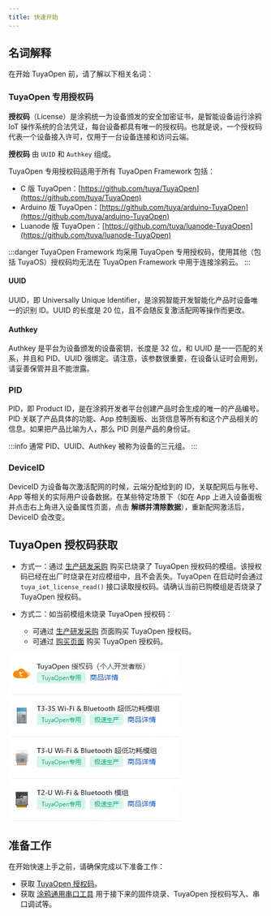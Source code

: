 ```yaml
---
title: 快速开始
---
```


## 名词解释

在开始 TuyaOpen 前，请了解以下相关名词：

### TuyaOpen 专用授权码

**授权码**（License）是涂鸦统一为设备颁发的安全加密证书，是智能设备运行涂鸦 IoT 操作系统的合法凭证，每台设备都具有唯一的授权码。也就是说，一个授权码代表一个设备接入许可，仅用于一台设备连接和访问云端。

**授权码** 由 `UUID` 和 `Authkey` 组成。

TuyaOpen 专用授权码适用于所有 TuyaOpen Framework 包括：
- C 版 TuyaOpen：[https://github.com/tuya/TuyaOpen](https://github.com/tuya/TuyaOpen)
- Arduino 版 TuyaOpen：[https://github.com/tuya/arduino-TuyaOpen](https://github.com/tuya/arduino-TuyaOpen)
- Luanode 版 TuyaOpen：[https://github.com/tuya/luanode-TuyaOpen](https://github.com/tuya/luanode-TuyaOpen)

:::danger
TuyaOpen Framework 均采用 TuyaOpen 专用授权码，使用其他（包括 TuyaOS）授权码均无法在 TuyaOpen Framework 中用于连接涂鸦云。
:::

#### UUID

UUID，即 Universally Unique Identifier，是涂鸦智能开发智能化产品时设备唯一的识别 ID。UUID 的长度是 20 位，且不会随反复激活配网等操作而更改。

#### Authkey

Authkey 是平台为设备颁发的设备密钥，长度是 32 位，和 UUID 是一一匹配的关系，并且和 PID、UUID 强绑定。请注意，该参数很重要，在设备认证时会用到，请妥善保管并且不能泄露。

### PID

PID，即 Product ID，是在涂鸦开发者平台创建产品时会生成的唯一的产品编号。PID 关联了产品具体的功能、App 控制面板、出货信息等所有和这个产品相关的信息。如果把产品比喻为人，那么 PID 则是产品的身份证。

:::info
通常 PID、UUID、Authkey 被称为设备的三元组。
:::

### DeviceID

DeviceID 为设备每次激活配网的时候，云端分配给到的 ID，关联配网后与账号、App 等相关的实际用户设备数据。在某些特定场景下（如在 App 上进入设备面板并点击右上角进入设备属性页面，点击 **解绑并清除数据**），重新配网激活后，DeviceID 会改变。


## TuyaOpen 授权码获取

- 方式一：通过 [生产研发采购](https://platform.tuya.com/purchase/index?type=6) 购买已烧录了 TuyaOpen 授权码的模组。该授权码已经在出厂时烧录在对应模组中，且不会丢失。TuyaOpen 在启动时会通过 `tuya_iot_license_read()` 接口读取授权码。请确认当前已购模组是否烧录了 TuyaOpen 授权码。

- 方式二：如当前模组未烧录 TuyaOpen 授权码：
  - 可通过 [生产研发采购](https://platform.tuya.com/purchase/index?type=6) 页面购买 TuyaOpen 授权码。
  - 可通过 [购买页面](https://item.taobao.com/item.htm?ft=t&id=911596682625&spm=a21dvs.23580594.0.0.621e2c1bzX1OIP) 购买 TuyaOpen 授权码。

![授权码](/images/zh/authorization_code.png)

## 准备工作

在开始快速上手之前，请确保完成以下准备工作：

- 获取 [TuyaOpen 授权码](#tuyaopen授权码获取)。
- 获取 [涂鸦通用串口工具](https://www.tuyaopen.ai/zh/tools/tyutool) 用于接下来的固件烧录、TuyaOpen 授权码写入、串口调试等。

